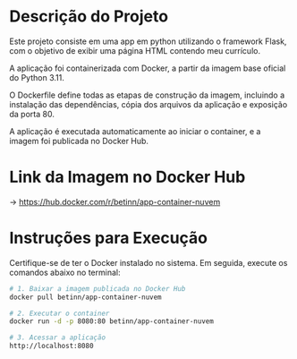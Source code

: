 # Descrição do Projeto

Este projeto consiste em uma app em python utilizando o framework Flask, com o objetivo de exibir uma página HTML contendo meu currículo.

A aplicação foi containerizada com Docker, a partir da imagem base oficial do Python 3.11.

O Dockerfile define todas as etapas de construção da imagem, incluindo a instalação das dependências, cópia dos arquivos da aplicação e exposição da porta 80.

A aplicação é executada automaticamente ao iniciar o container, e a imagem foi publicada no Docker Hub.

# Link da Imagem no Docker Hub

-> https://hub.docker.com/r/betinn/app-container-nuvem

# Instruções para Execução

Certifique-se de ter o Docker instalado no sistema.
Em seguida, execute os comandos abaixo no terminal:

```bash
# 1. Baixar a imagem publicada no Docker Hub
docker pull betinn/app-container-nuvem

# 2. Executar o container
docker run -d -p 8080:80 betinn/app-container-nuvem

# 3. Acessar a aplicação
http://localhost:8080
```